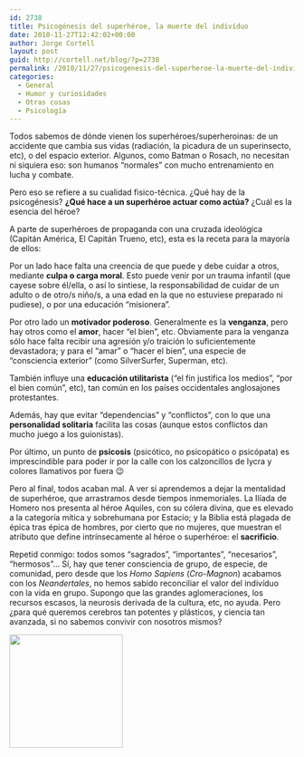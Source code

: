 ```yaml
---
id: 2738
title: Psicogénesis del superhéroe, la muerte del indivíduo
date: 2010-11-27T12:42:02+00:00
author: Jorge Cortell
layout: post
guid: http://cortell.net/blog/?p=2738
permalink: /2010/11/27/psicogenesis-del-superheroe-la-muerte-del-individuo/
categories:
  - General
  - Humor y curiosidades
  - Otras cosas
  - Psicología
---
```

Todos sabemos de dónde vienen los superhéroes/superheroinas: de un accidente que cambia sus vidas (radiación, la picadura de un superinsecto, etc), o del espacio exterior. Algunos, como Batman o Rosach, no necesitan ni siquiera eso: son humanos &#8220;normales&#8221; con mucho entrenamiento en lucha y combate.

Pero eso se refiere a su cualidad fisico-técnica. ¿Qué hay de la psicogénesis? **¿Qué hace a un superhéroe actuar como actúa?** ¿Cuál es la esencia del héroe?

A parte de superhéroes de propaganda con una cruzada ideológica (Capitán América, El Capitán Trueno, etc), esta es la receta para la mayoría de ellos:

Por un lado hace falta una creencia de que puede y debe cuidar a otros, mediante **culpa o carga moral**. Esto puede venir por un trauma infantil (que cayese sobre él/ella, o así lo sintiese, la responsabilidad de cuidar de un adulto o de otro/s niño/s, a una edad en la que no estuviese preparado ni pudiese), o por una educación &#8220;misionera&#8221;.

Por otro lado un **motivador poderoso**. Generalmente es la **venganza**, pero hay otros como el **amor**, hacer &#8220;el bien&#8221;, etc. Obviamente para la venganza sólo hace falta recibir una agresión y/o traición lo suficientemente devastadora; y para el &#8220;amar&#8221; o &#8220;hacer el bien&#8221;, una especie de &#8220;consciencia exterior&#8221; (como SilverSurfer, Superman, etc).

También influye una **educación utilitarista** (&#8220;el fin justifica los medios&#8221;, &#8220;por el bien común&#8221;, etc), tan común en los países occidentales anglosajones protestantes.

Además, hay que evitar &#8220;dependencias&#8221; y &#8220;conflictos&#8221;, con lo que una **personalidad solitaria** facilita las cosas (aunque estos conflictos dan mucho juego a los guionistas).

Por último, un punto de **psicosis** (psicótico, no psicopático o psicópata) es imprescindible para poder ir por la calle con los calzoncillos de lycra y colores llamativos por fuera 😉

Pero al final, todos acaban mal. A ver si aprendemos a dejar la mentalidad de superhéroe, que arrastramos desde tiempos inmemoriales. La Ilíada de Homero nos presenta al héroe Aquiles, con su cólera divina, que es elevado a la categoría mítica y sobrehumana por Estacio; y la Biblia está plagada de épica tras épica de hombres, por cierto que no mujeres, que muestran el atributo que define intrínsecamente al héroe o superhéroe: el **sacrificio**.

Repetid conmigo: todos somos &#8220;sagrados&#8221;, &#8220;importantes&#8221;, &#8220;necesarios&#8221;, &#8220;hermosos&#8221;&#8230; Sí, hay que tener consciencia de grupo, de especie, de comunidad, pero desde que los _Homo Sapiens_ (_Cro-Magnon_) acabamos con los _Neandertales_, no hemos sabido reconciliar el valor del indivíduo con la vida en grupo. Supongo que las grandes aglomeraciones, los recursos escasos, la neurosis derivada de la cultura, etc, no ayuda. Pero ¿para qué queremos cerebros tan potentes y plásticos, y ciencia tan avanzada, si no sabemos convivir con nosotros mismos?

<img class="aligncenter" title="somos un agujero" src="http://imgn.dt07.net/863/863966_vb.jpg" alt="" width="200" height="200" />